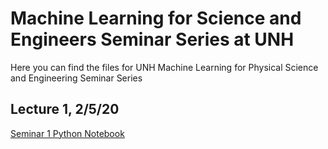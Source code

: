 # Machine Learning for Science and Engineers Seminar Series at UNH
Here you can find the files for UNH Machine Learning for Physical Science and Engineering Seminar Series

## Lecture 1, 2/5/20
[Seminar 1 Python Notebook](https://github.com/chapmanlab/ML/raw/master/ML_seminar_1_LinearRegression.ipynb)
